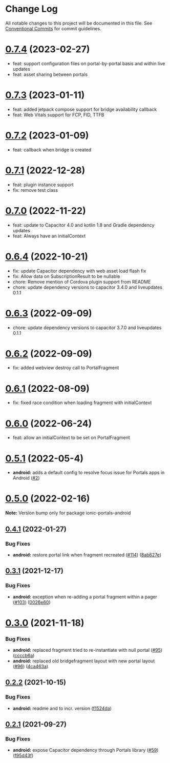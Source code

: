 # Change Log

All notable changes to this project will be documented in this file.
See [Conventional Commits](https://conventionalcommits.org) for commit guidelines.

# [0.7.4]() (2023-02-27)

* feat: support configuration files on portal-by-portal basis and within live updates
* feat: asset sharing between portals





# [0.7.3]() (2023-01-11)

* feat: added jetpack compose support for bridge availability callback
* feat: Web Vitals support for FCP, FID, TTFB





# [0.7.2]() (2023-01-09)

* feat: callback when bridge is created





# [0.7.1]() (2022-12-28)

* feat: plugin instance support
* fix: remove test class





# [0.7.0]() (2022-11-22)

* feat: update to Capacitor 4.0 and kotlin 1.8 and Gradle dependency updates
* feat: Always have an initialContext





# [0.6.4]() (2022-10-21)

* fix: update Capacitor dependency with web asset load flash fix
* fix: Allow data on SubscriptionResult to be nullable
* chore: Remove mention of Cordova plugin support from README
* chore: update dependency versions to capacitor 3.4.0 and liveupdates 0.1.1





# [0.6.3]() (2022-09-09)

* chore: update dependency versions to capacitor 3.7.0 and liveupdates 0.1.1






# [0.6.2]() (2022-09-09)

* fix: added webview destroy call to PortalFragment






# [0.6.1]() (2022-08-09)

* fix: fixed race condition when loading fragment with initialContext






# [0.6.0]() (2022-06-24)

* feat: allow an initialContext to be set on PortalFragment






# [0.5.1](https://github.com/ionic-team/ionic-portals/compare/0.4.2...0.5.1) (2022-05-4)

* **android:**  adds a default config to resolve focus issue for Portals apps in Android ([#2](https://github.com/ionic-team/ionic-portals-android/pull/2))






# [0.5.0](https://github.com/ionic-team/ionic-portals/compare/0.4.2...0.5.0) (2022-02-16)

**Note:** Version bump only for package ionic-portals-android





## [0.4.1](https://github.com/ionic-team/ionic-portals/compare/0.4.0...0.4.1) (2022-01-27)


### Bug Fixes

* **android:** restore portal link when fragment recreated ([#114](https://github.com/ionic-team/ionic-portals/issues/114)) ([8ab627e](https://github.com/ionic-team/ionic-portals/commit/8ab627e3ae7af079a095e9deb5a59e13ec7ceffa))





## [0.3.1](https://github.com/ionic-team/ionic-portals/compare/0.3.0...0.3.1) (2021-12-17)


### Bug Fixes

* **android:** exception when re-adding a portal fragment within a pager ([#103](https://github.com/ionic-team/ionic-portals/issues/103)) ([0026e60](https://github.com/ionic-team/ionic-portals/commit/0026e601ba6c847e463de010b21ce203389f9ce1))





# [0.3.0](https://github.com/ionic-team/ionic-portals/compare/0.3.0-pre...0.3.0) (2021-11-18)


### Bug Fixes

* **android:** replaced fragment tried to re-instantiate with null portal ([#95](https://github.com/ionic-team/ionic-portals/issues/95)) ([ccccb6a](https://github.com/ionic-team/ionic-portals/commit/ccccb6a5a7eba8f235a7674518a62add2f2c1670))
* **android:** replaced old bridgefragment layout with new portal layout ([#96](https://github.com/ionic-team/ionic-portals/issues/96)) ([4ca463a](https://github.com/ionic-team/ionic-portals/commit/4ca463ab8cfff70e783b99ac5231f339508b2265))





## [0.2.2](https://github.com/ionic-team/ionic-portals/compare/0.2.1...0.2.2) (2021-10-15)


### Bug Fixes

* **android:** readme and to incr. version ([f1524da](https://github.com/ionic-team/ionic-portals/commit/f1524dad01c9121b15cc88cfa158909e507be80c))





## [0.2.1](https://github.com/ionic-team/ionic-portals/compare/0.2.0...0.2.1) (2021-09-27)


### Bug Fixes

* **android:** expose Capacitor dependency through Portals library ([#59](https://github.com/ionic-team/ionic-portals/issues/59)) ([f95d43f](https://github.com/ionic-team/ionic-portals/commit/f95d43f337821b2aafdaba1a58fbb50c0fcc6d30))
